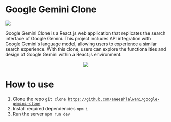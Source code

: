 # Google Gemini Clone 
<img src="https://github.com/aneeshlalwani/google-gemini-clone/blob/main/src/assets/gemini_icon.png?raw=true" />

Google Gemini Clone is a React.js web application that replicates the search interface of Google Gemini. This project includes API integration with Google Gemini's language model, allowing users to experience a similar search experience. With this clone, users can explore the functionalities and design of Google Gemini within a React.js environment.

<div align="center">
  <img src="https://github.com/aneeshlalwani/google-gemini-clone/blob/main/src/assets/output_img.png?raw=true"/>
</div>

# How to use

1.  Clone the repo <code>git clone https://github.com/aneeshlalwani/google-gemini-clone </code>
2.  Install required dependencies <code>npm i</code>
3. Run the server <code>npm run dev</code>
